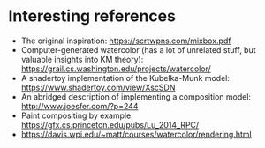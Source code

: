 # Interesting references

- The original inspiration: https://scrtwpns.com/mixbox.pdf
- Computer-generated watercolor (has a lot of unrelated stuff, but valuable insights into KM theory): https://grail.cs.washington.edu/projects/watercolor/
- A shadertoy implementation of the Kubelka-Munk model: https://www.shadertoy.com/view/XscSDN
- An abridged description of implementing a composition model: http://www.joesfer.com/?p=244
- Paint compositing by example: https://gfx.cs.princeton.edu/pubs/Lu_2014_RPC/
- https://davis.wpi.edu/~matt/courses/watercolor/rendering.html
